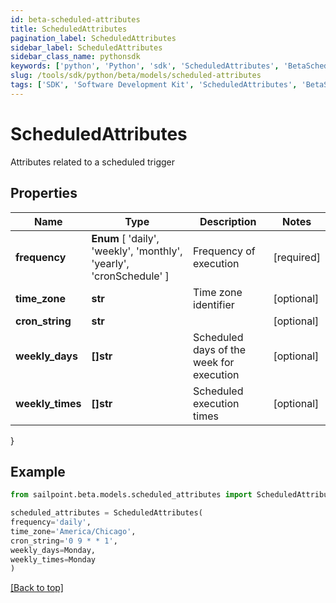 ```yaml
---
id: beta-scheduled-attributes
title: ScheduledAttributes
pagination_label: ScheduledAttributes
sidebar_label: ScheduledAttributes
sidebar_class_name: pythonsdk
keywords: ['python', 'Python', 'sdk', 'ScheduledAttributes', 'BetaScheduledAttributes'] 
slug: /tools/sdk/python/beta/models/scheduled-attributes
tags: ['SDK', 'Software Development Kit', 'ScheduledAttributes', 'BetaScheduledAttributes']
---
```


# ScheduledAttributes

Attributes related to a scheduled trigger

## Properties

Name | Type | Description | Notes
------------ | ------------- | ------------- | -------------
**frequency** |  **Enum** [  'daily',    'weekly',    'monthly',    'yearly',    'cronSchedule' ] | Frequency of execution | [required]
**time_zone** | **str** | Time zone identifier | [optional] 
**cron_string** | **str** |  | [optional] 
**weekly_days** | **[]str** | Scheduled days of the week for execution | [optional] 
**weekly_times** | **[]str** | Scheduled execution times | [optional] 
}

## Example

```python
from sailpoint.beta.models.scheduled_attributes import ScheduledAttributes

scheduled_attributes = ScheduledAttributes(
frequency='daily',
time_zone='America/Chicago',
cron_string='0 9 * * 1',
weekly_days=Monday,
weekly_times=Monday
)

```
[[Back to top]](#) 

